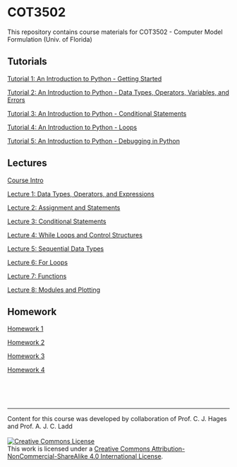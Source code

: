 # COT3502
This repository contains course materials for COT3502 - Computer Model Formulation (Univ. of Florida)

## Tutorials

[Tutorial 1: An Introduction to Python - Getting Started](https://colab.research.google.com/drive/1bAGzmCsRaMTRMbOBFEILix-OAa600Cmn?usp=sharing)

[Tutorial 2: An Introduction to Python - Data Types, Operators, Variables, and Errors](https://colab.research.google.com/drive/1n16hl4wYgLMSijwgCMtx25IunEvWOg42?usp=sharing)

[Tutorial 3: An Introduction to Python - Conditional Statements](https://colab.research.google.com/drive/1bgW0MghNl0jAUh5_nCLxWTM9Ng4M6DjP?usp=sharing)

[Tutorial 4: An Introduction to Python - Loops](https://colab.research.google.com/drive/12XxbwkR9eS8lpeujDxwl8SS521b2snPh?usp=sharing)

[Tutorial 5: An Introduction to Python - Debugging in Python](https://colab.research.google.com/drive/1k0yrS1FIYvbZqABjp3PDIk-TXGx_zdvW?usp=sharing)

## Lectures

[Course Intro](/Lectures/0_IntroSlides_COT3502.pdf)

[Lecture 1: Data Types, Operators, and Expressions](https://colab.research.google.com/drive/1NvUz-DXAx2doZ2mzSvV6peAMYz_d1Lth?usp=sharing)

[Lecture 2: Assignment and Statements](https://colab.research.google.com/drive/1WlPZ43KtPgwy59GwujJPs6aO3g7GboBB?usp=sharing)

[Lecture 3: Conditional Statements](https://colab.research.google.com/drive/16tNQKl3rMkrxvx5XZSZxZOS2jc9D6NaK?usp=sharing)

[Lecture 4: While Loops and Control Structures](https://colab.research.google.com/drive/1HgjeZhlYQ9RpQDRhogGBkk7W5BdqQHos?usp=sharing)

[Lecture 5: Sequential Data Types](https://colab.research.google.com/drive/17eK2ZbzRDOOZzlsJZUq8R636h0DRYYSp?usp=sharing)

[Lecture 6: For Loops](https://colab.research.google.com/drive/1LRyJCcIAsoDl_e7LpHinFbyK1cvh-i1h?usp=sharing)

[Lecture 7: Functions](https://colab.research.google.com/drive/1qwWQ5ZaYHzPHjpJ9CqyAJd-NL136qyZK?usp=sharing)

[Lecture 8: Modules and Plotting](https://colab.research.google.com/drive/1_WDrxcQE161jEMnSVKEdvSfqrv7ioVBx?usp=sharing)

## Homework 

[Homework 1](https://colab.research.google.com/drive/1vdOaKTm9g90Wj4307LOHUCbuyA5QKmOF?usp=sharing)

[Homework 2](https://colab.research.google.com/drive/1d5CuMtda5QELwY2Ai8ArWNnbE22lQCVe?usp=sharing)

[Homework 3](https://colab.research.google.com/drive/10UTZ0rWxWgAiiruslDAQ1yPl7i4cFY6s?usp=sharing)

[Homework 4](https://colab.research.google.com/drive/1OtLo74qycvS7fi6B5qdJGLkLENxq_S_M?usp=sharing)

<br/>
<br/>
<br/>

---

Content for this course was developed by collaboration of Prof. C. J. Hages and Prof. A. J. C. Ladd
<br/>
<br/>
<a rel="license" href="http://creativecommons.org/licenses/by-nc-sa/4.0/"><img alt="Creative Commons License" style="border-width:0" src="https://i.creativecommons.org/l/by-nc-sa/4.0/88x31.png" /></a><br />This work is licensed under a <a rel="license" href="http://creativecommons.org/licenses/by-nc-sa/4.0/">Creative Commons Attribution-NonCommercial-ShareAlike 4.0 International License</a>.
